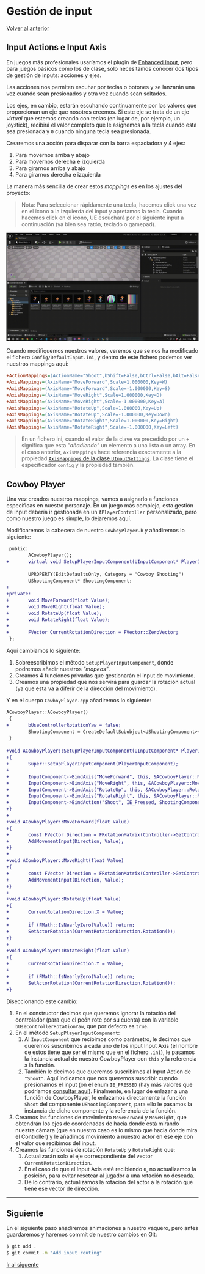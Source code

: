 # Gestión de input

[Volver al anterior](03_main_classes.md)

## Input Actions e Input Axis

En juegos más profesionales usaríamos el plugin de [Enhanced Input](https://docs.unrealengine.com/5.0/en-US/enhanced-input-in-unreal-engine/), pero para juegos básicos como los de clase, solo necesitamos conocer dos tipos de gestión de inputs: acciones y ejes.

Las acciones nos permiten escuhar por teclas o botones y se lanzarán una vez cuando sean presionados y otra vez cuando sean soltados.

Los ejes, en cambio, estarán escuhando continuamente por los valores que proporcionan un eje que nosotros creemos. Si este eje se trata de un eje _virtual_ que estemos creando con teclas (en lugar de, por ejemplo, un joystick), recibirá el valor completo que le asignemos a la tecla cuando esta sea presionada y `0` cuando ninguna tecla sea presionada.

Crearemos una acción para disparar con la barra espaciadora y 4 ejes:
1. Para movernos arriba y abajo
2. Para movernos derecha e izquierda
3. Para girarnos arriba y abajo
4. Para girarnos derecha e izquierda

La manera más sencilla de crear estos _mappings_ es en los ajustes del proyecto:

> Nota: Para seleccionar rápidamente una tecla, hacemos click una vez en el icono a la izquierda del input y apretamos la tecla. Cuando hacemos click en el icono, UE escuchará por el siguiente input a continuación (ya bien sea ratón, teclado o gamepad).

![Add input](images/04_input_routing/add_input.gif)


Cuando modifiquemos nuestros valores, veremos que se nos ha modificado el fichero `Config/DefaultInput.ini`, y dentro de este fichero podemos ver nuestros mappings aquí:

```ini
+ActionMappings=(ActionName="Shoot",bShift=False,bCtrl=False,bAlt=False,bCmd=False,Key=SpaceBar)
+AxisMappings=(AxisName="MoveForward",Scale=1.000000,Key=W)
+AxisMappings=(AxisName="MoveForward",Scale=-1.000000,Key=S)
+AxisMappings=(AxisName="MoveRight",Scale=1.000000,Key=D)
+AxisMappings=(AxisName="MoveRight",Scale=-1.000000,Key=A)
+AxisMappings=(AxisName="RotateUp",Scale=1.000000,Key=Up)
+AxisMappings=(AxisName="RotateUp",Scale=-1.000000,Key=Down)
+AxisMappings=(AxisName="RotateRight",Scale=1.000000,Key=Right)
+AxisMappings=(AxisName="RotateRight",Scale=-1.000000,Key=Left)
```

> En un fichero ini, cuando el valor de la clave va precedido por un `+` significa que esta _"añadiendo"_ un elemento a una lista o un array. En el caso anterior, `AxisMappings` hace referencia exactamente a la propiedad [`AxisMappings` de la clase `UInputSettings`](https://github.com/EpicGames/UnrealEngine/blob/38aabe84016d888c4f83875601146c0c852ebaaa/Engine/Source/Runtime/Engine/Classes/GameFramework/InputSettings.h#L117-L118). La clase tiene el especificador `config` y la propiedad también.

## Cowboy Player

Una vez creados nuestros mappings, vamos a asignarlo a funciones específicas en nuestro personaje. En un juego más complejo, esta gestión de input debería ir gestionada en un `APlayerController` personalizado, pero como nuestro juego es simple, lo dejaremos aquí.

Modificaremos la cabecera de nuestro `CowboyPlayer.h` y añadiremos lo siguiente:

```diff
 public:
        ACowboyPlayer();
+       virtual void SetupPlayerInputComponent(UInputComponent* PlayerInputComponent) override;

        UPROPERTY(EditDefaultsOnly, Category = "Cowboy Shooting")
        UShootingComponent* ShootingComponent;
+
+private:
+       void MoveForward(float Value);
+       void MoveRight(float Value);
+       void RotateUp(float Value);
+       void RotateRight(float Value);
+
+       FVector CurrentRotationDirection = FVector::ZeroVector;
 };
```

Aquí cambiamos lo siguiente:
1. Sobreescribimos el método `SetupPlayerInputComponent`, donde podremos añadir nuestros _"mapeos"_.
2. Creamos 4 funciones privadas que gestionarán el input de movimiento.
3. Creamos una propiedad que nos servirá para guardar la rotación actual (ya que esta va a diferir de la dirección del movimiento).

Y en el cuerpo `CowboyPlayer.cpp` añadiremos lo siguiente:

```diff
ACowboyPlayer::ACowboyPlayer()
 {
+       bUseControllerRotationYaw = false;
        ShootingComponent = CreateDefaultSubobject<UShootingComponent>("ShootingComponent");
 }

+void ACowboyPlayer::SetupPlayerInputComponent(UInputComponent* PlayerInputComponent)
+{
+       Super::SetupPlayerInputComponent(PlayerInputComponent);
+
+       InputComponent->BindAxis("MoveForward", this, &ACowboyPlayer::MoveForward);
+       InputComponent->BindAxis("MoveRight", this, &ACowboyPlayer::MoveRight);
+       InputComponent->BindAxis("RotateUp", this, &ACowboyPlayer::RotateUp);
+       InputComponent->BindAxis("RotateRight", this, &ACowboyPlayer::RotateRight);
+       InputComponent->BindAction("Shoot", IE_Pressed, ShootingComponent, &UShootingComponent::Shoot);
+}
+
+void ACowboyPlayer::MoveForward(float Value)
+{
+       const FVector Direction = FRotationMatrix(Controller->GetControlRotation()).GetScaledAxis(EAxis::X);
+       AddMovementInput(Direction, Value);
+}
+
+void ACowboyPlayer::MoveRight(float Value)
+{
+       const FVector Direction = FRotationMatrix(Controller->GetControlRotation()).GetScaledAxis(EAxis::Y);
+       AddMovementInput(Direction, Value);
+}
+
+void ACowboyPlayer::RotateUp(float Value)
+{
+       CurrentRotationDirection.X = Value;
+
+       if (FMath::IsNearlyZero(Value)) return;
+       SetActorRotation(CurrentRotationDirection.Rotation());
+}
+
+void ACowboyPlayer::RotateRight(float Value)
+{
+       CurrentRotationDirection.Y = Value;
+
+       if (FMath::IsNearlyZero(Value)) return;
+       SetActorRotation(CurrentRotationDirection.Rotation());
+}
```

Diseccionando este cambio:

1. En el constructor decimos que queremos ignorar la rotación del controlador (para que el peón rote por su cuenta) con la variable `bUseControllerRotationYaw`, que por defecto es `true`.
2. En el método `SetupPlayerInputComponent`:
    1. Al `InputComponent` que recibimos como parámetro, le decimos que queremos suscribirnos a cada uno de los input Input Axis (el nombre de estos tiene que ser el mismo que en el fichero `.ini`), le pasamos la instancia actual de nuestro CowboyPlayer con `this` y la referencia a la función.
    2. También le decimos que queremos suscribirnos al Input Action de `"Shoot"`. Aquí indicamos que nos queremos suscribir cuando presionamos el input (on el enum `IE_PRESSED` (hay más valores que podríamos [consultar aquí](https://github.com/EpicGames/UnrealEngine/blob/38aabe84016d888c4f83875601146c0c852ebaaa/Engine/Source/Runtime/Engine/Classes/Engine/EngineBaseTypes.h#L25-L34)). Finalmente, en lugar de enlazar a una función de CowboyPlayer, le enlazamos directamente la función `Shoot` del componente `UShootingComponent`, para ello le pasamos la instancia de dicho componente y la referencia de la función.
3. Creamos las funciones de movimiento `MoveForward` y `MoveRight`, que obtendrán los ejes de coordenadas de hacia donde está mirando nuestra cámara (que en nuestro caso es lo mismo que hacia donde mira el Controller) y le añadimos movimiento a nuestro actor en ese eje con el valor que recibimos del input.
4. Creamos las funciones de rotación `RotateUp` y `RotateRight` que:
    1. Actualizarán solo el eje correspondiente del vector `CurrentRotationDirection`.
    2. En el caso de que el Input Axis esté recibiendo `0`, no actualizamos la posición, para evitar resetear al jugador a una rotación no deseada.
    3. De lo contrario, actualizamos la rotación del actor a la rotación que tiene ese vector de dirección.

---

## Siguiente

En el siguiente paso añadiremos animaciones a nuestro vaquero, pero antes guardaremos y haremos commit de nuestro cambios en Git:

```sh
$ git add .
$ git commit -m "Add input routing"
```

[Ir al siguente](05_animations.md)
